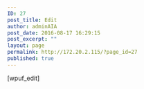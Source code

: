 ```yaml
---
ID: 27
post_title: Edit
author: adminAIA
post_date: 2016-08-17 16:29:15
post_excerpt: ""
layout: page
permalink: http://172.20.2.115/?page_id=27
published: true
---
```

[wpuf_edit]